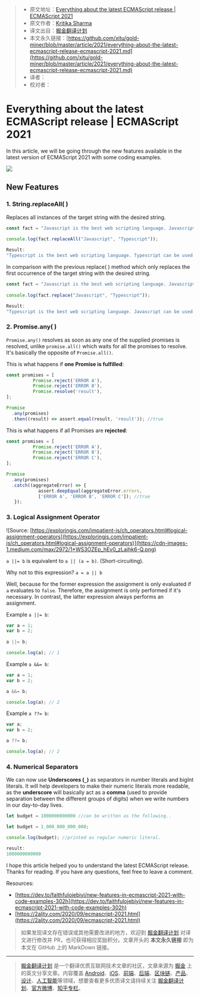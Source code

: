 > * 原文地址：[Everything about the latest ECMAScript release | ECMAScript 2021](https://levelup.gitconnected.com/everything-about-the-latest-ecmascript-release-ecmascript-2021-c011e817f41a)
> * 原文作者：[Kritika Sharma](https://medium.com/@kritikasharmablog)
> * 译文出自：[掘金翻译计划](https://github.com/xitu/gold-miner)
> * 本文永久链接：[https://github.com/xitu/gold-miner/blob/master/article/2021/everything-about-the-latest-ecmascript-release-ecmascript-2021.md](https://github.com/xitu/gold-miner/blob/master/article/2021/everything-about-the-latest-ecmascript-release-ecmascript-2021.md)
> * 译者：
> * 校对者：

# Everything about the latest ECMAScript release | ECMAScript 2021

In this article, we will be going through the new features available in the latest version of ECMAScript 2021 with some coding examples.

![](https://cdn-images-1.medium.com/max/2000/1*ex1pND6jnzW3Hj2vjRjaDA.jpeg)

## New Features

### 1. String.replaceAll( )

Replaces all instances of the target string with the desired string.

```js
const fact = "Javascript is the best web scripting language. Javascript can be used for both front end and backend";
 
console.log(fact.replaceAll("Javascript", "Typescript"));

Result:
"Typescript is the best web scripting language. Typescript can be used for both front end and backend";
```

In comparison with the previous replace( ) method which only replaces the first occurrence of the target string with the desired string.

```js
const fact = "Javascript is the best web scripting language. Javascript can be used for both front end and backend";
 
console.log(fact.replace("Javascript", "Typescript"));

Result:
"Typescript is the best web scripting language. Javascript can be used for both front end and backend";
```

### 2. Promise.any( )

`Promise.any()` resolves as soon as any one of the supplied promises is resolved, unlike `promise.all()` which waits for all the promises to resolve. It's basically the opposite of `Promise.all()`.

This is what happens if **one Promise is fulfilled**:

```js
const promises = [   
          Promise.reject('ERROR A'),           
          Promise.reject('ERROR B'),   
          Promise.resolve('result'), 
]; 

Promise
  .any(promises)
  .then((result) => assert.equal(result, 'result')); //true
```

This is what happens if all Promises are **rejected**:

```js
const promises = [   
          Promise.reject('ERROR A'),  
          Promise.reject('ERROR B'),   
          Promise.reject('ERROR C'), 
]; 

Promise
  .any(promises)   
  .catch((aggregateError) => {
            assert.deepEqual(aggregateError.errors, 
            ['ERROR A', 'ERROR B', 'ERROR C']); //true
   });
```

### 3. Logical Assignment Operator

![Source: [https://exploringjs.com/impatient-js/ch_operators.html#logical-assignment-operators](https://exploringjs.com/impatient-js/ch_operators.html#logical-assignment-operators)](https://cdn-images-1.medium.com/max/2972/1*WS3OZEp_hEv0_zLaihk6-Q.png)

`a ||= b` is equivalent to `a || (a = b)`. (Short-circuiting).

Why not to this expression? `a = a || b`

Well, because for the former expression the assignment is only evaluated if `a` evaluates to `false`. Therefore, the assignment is only performed if it's necessary. In contrast, the latter expression always performs an assignment.

Example `a ||= b`:

```js
var a = 1;  
var b = 2;  
 
a ||= b;   

console.log(a); // 1
```

Example `a &&= b`:

```js
var a = 1; 
var b = 2; 

a &&= b; 

console.log(a); // 2
```

Example `a ??= b`:

```js
var a;  
var b = 2;   

a ??= b;   

console.log(a); // 2
```

### 4. Numerical Separators

We can now use **Underscores (`_`)** as separators in number literals and bigInt literals. It will help developers to make their numeric literals more readable, as the **underscore** will basically act as a **comma** (used to provide separation between the different groups of digits) when we write numbers in our day-to-day lives.

```js
let budget = 1000000000000 //can be written as the following..

let budget = 1_000_000_000_000; 

console.log(budget); //printed as regular numeric literal.

result:
1000000000000
```

I hope this article helped you to understand the latest ECMAScript release. Thanks for reading. If you have any questions, feel free to leave a comment.

Resources:

* [https://dev.to/faithfulojebiyi/new-features-in-ecmascript-2021-with-code-examples-302h](https://dev.to/faithfulojebiyi/new-features-in-ecmascript-2021-with-code-examples-302h)
* [https://2ality.com/2020/09/ecmascript-2021.html](https://2ality.com/2020/09/ecmascript-2021.html)

> 如果发现译文存在错误或其他需要改进的地方，欢迎到 [掘金翻译计划](https://github.com/xitu/gold-miner) 对译文进行修改并 PR，也可获得相应奖励积分。文章开头的 **本文永久链接** 即为本文在 GitHub 上的 MarkDown 链接。

---

> [掘金翻译计划](https://github.com/xitu/gold-miner) 是一个翻译优质互联网技术文章的社区，文章来源为 [掘金](https://juejin.im) 上的英文分享文章。内容覆盖 [Android](https://github.com/xitu/gold-miner#android)、[iOS](https://github.com/xitu/gold-miner#ios)、[前端](https://github.com/xitu/gold-miner#前端)、[后端](https://github.com/xitu/gold-miner#后端)、[区块链](https://github.com/xitu/gold-miner#区块链)、[产品](https://github.com/xitu/gold-miner#产品)、[设计](https://github.com/xitu/gold-miner#设计)、[人工智能](https://github.com/xitu/gold-miner#人工智能)等领域，想要查看更多优质译文请持续关注 [掘金翻译计划](https://github.com/xitu/gold-miner)、[官方微博](http://weibo.com/juejinfanyi)、[知乎专栏](https://zhuanlan.zhihu.com/juejinfanyi)。